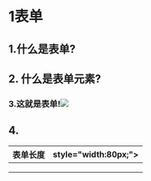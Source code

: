 # 1表单

## 1.什么是表单?

## 2. 什么是表单元素?

### 3.这就是表单!![](E:\所有笔记\网页笔记\表单.assets\QQ图片20190807103026_WPS图片.png)

## 4. 

| 表单长度 | style="width:80px;"> |
| -------- | -------------------- |
|          |                      |
|          |                      |
|          |                      |

```html

```

